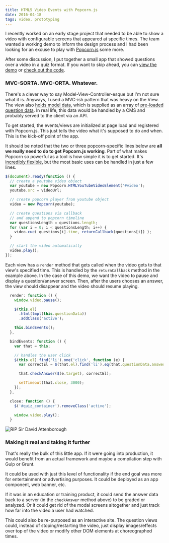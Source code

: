 ```yaml
---
title: HTML5 Video Events with Popcorn.js
date: 2016-04-18
tags: video, prototyping
---
```


I recently worked on an early stage project that needed to be able to show a video with configurable screens that appeared at specific times. The team wanted a working demo to inform the design process and I had been looking for an excuse to play with <a href='http://popcornjs.org/' target='_blank'>Popcorn.js</a> some more.

After some discussion, I put together a small app that showed questions over a video in a quiz format. If you want to skip ahead, you can <a href='http://neiltron.github.io/video_quiz_demo/public/' target='_blank'>view the demo</a> or <a href='http://github.com/neiltron/video-quiz' target='_blank'>check out the code</a>.


### MVC-SORTA. MVC-ORTA. Whatever.
There's a clever way to say Model-View-Controller-esque but I'm not sure what it is. Anyways, I used a MVC-ish pattern that was heavy on the View. The view also <a href='https://github.com/neiltron/video_quiz_demo/blob/gh-pages/public/js/question-view.js#L6' target='_blank'>holds model data</a>, which is supplied as an array of <a href='https://github.com/neiltron/video_quiz_demo/blob/gh-pages/public/js/questions.js' target='_blank'>pre-loaded question data</a>. In real life, this data would be handled by a CMS and probably served to the client via an API.

To get started, the events/views are initialized at page load and registered with Popcorn.js. This just tells the video what it's supposed to do and when. This is the kick-off point of the app.

It should be noted that the two or three popcorn-specific lines below are **all we really need to do to get Popcorn.js working**. Part of what makes Popcorn so powerful as a tool is how simple it is to get started. It's <a href='http://popcornjs.org/popcorn-docs/' target='_blank'>incredibly flexible</a>, but the most basic uses can be handled in just a few lines.

```javascript
$(document).ready(function () {
  // create a youtube video object
  var youtube = new Popcorn.HTMLYouTubeVideoElement('#video');
  youtube.src = videoUrl;

  // create popcorn player from youtube object
  video = new Popcorn(youtube);

  // create questions via callback
  // and append to popcorn timeline
  var questionsLength = questions.length;
  for (var i = 0; i < questionsLength; i++) {
    video.cue( questions[i].time, returnCallback(questions[i]) );
  }

  // start the video automatically
  video.play();
});
```

Each view has a `render` method that gets called when the video gets to that view's specified time. This is handled by the `returnCallback` method in the example above. In the case of this demo, we want the video to pause and display a question/answer screen. Then, after the users chooses an answer, the view should disappear and the video should resume playing.

```javascript
  render: function () {
    window.video.pause();

    $(this.el)
      .html(tmpl(this.questionData))
      .addClass('active');

    this.bindEvents();
  },

  bindEvents: function () {
    var that = this;

    // handles the user click
    $(this.el).find('li').one('click', function (e) {
      var correctEl = $(that.el).find('li').eq(that.questionData.answer);

      that.checkAnswer($(e.target), correctEl);

      setTimeout(that.close, 3000);
    });
  },

  close: function () {
    $('#quiz_container').removeClass('active');

    window.video.play();
  }
```

![RIP Sir David Attenborough](posts/2016/04/18/html5-video-events-with-popcornjs/quiz.gif)

### Making it real and taking it further
That's really the bulk of this little app. If it were going into production, it would benefit from an actual framework and maybe a compilation step with Gulp or Grunt.

It could be used with just this level of functionality if the end goal was more for entertainment or advertising purposes. It could be deployed as an app component, web banner, etc.

If it was in an education or training product, it could send the answer data back to a server (in the `checkAnswer` method above) to be graded or analyzed. Or it could get rid of the modal screens altogether and just track how far into the video a user had watched.

This could also be re-purposed as an interactive site. The question views could, instead of stoping/restarting the video, just display images/effects over top of the video or modify other DOM elements at choreographed times.